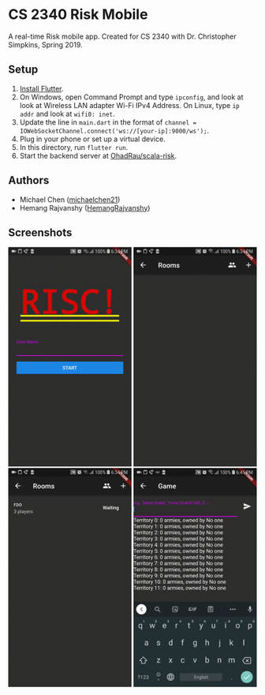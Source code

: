 # CS 2340 Risk Mobile

A real-time Risk mobile app. Created for CS 2340 with Dr. Christopher Simpkins, Spring 2019.

## Setup

1. [Install Flutter](https://flutter.dev/docs/get-started/install).
2. On Windows, open Command Prompt and type `ipconfig`, and look at look at Wireless LAN adapter Wi-Fi IPv4 Address. On Linux, type `ip addr` and look at `wifi0: inet`. 
3. Update the line in `main.dart` in the format of `channel = IOWebSocketChannel.connect('ws://[your-ip]:9000/ws');`.
4. Plug in your phone or set up a virtual device.
5. In this directory, run `flutter run`.
6. Start the backend server at [OhadRau/scala-risk](https://github.com/OhadRau/scala-risk).

## Authors

- Michael Chen ([michaelchen21](https://github.com/michaelchen21))
- Hemang Rajvanshy ([HemangRajvanshy](https://github.com/HemangRajvanshy))

## Screenshots

<img src="Start.gif" alt="Start screen" width="250"/>
<img src="Create room.gif" alt="Room creation dialog" width="250"/>
<img src="Players list.gif" alt="Players list" width="250"/>
<img src="Gameplay.gif" alt="Gameplay" width="250"/>